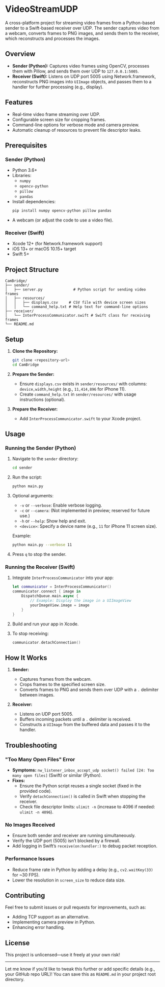 # VideoStreamUDP

A cross-platform project for streaming video frames from a Python-based sender to a Swift-based receiver over UDP. The sender captures video from a webcam, converts frames to PNG images, and sends them to the receiver, which reconstructs and processes the images.

## Overview

- **Sender (Python):** Captures video frames using OpenCV, processes them with Pillow, and sends them over UDP to `127.0.0.1:5005`.
- **Receiver (Swift):** Listens on UDP port 5005 using Network.framework, reconstructs PNG images into `UIImage` objects, and passes them to a handler for further processing (e.g., display).

## Features

- Real-time video frame streaming over UDP.
- Configurable screen size for cropping frames.
- Command-line options for verbose mode and camera preview.
- Automatic cleanup of resources to prevent file descriptor leaks.

## Prerequisites

### Sender (Python)
- Python 3.6+
- Libraries:
  - `numpy`
  - `opencv-python`
  - `pillow`
  - `pandas`
- Install dependencies:
  ```bash
  pip install numpy opencv-python pillow pandas
  ```
- A webcam (or adjust the code to use a video file).

### Receiver (Swift)
- Xcode 12+ (for Network.framework support)
- iOS 13+ or macOS 10.15+ target
- Swift 5+

## Project Structure

```
CamBridge/
├── sender/
│   ├── server.py              # Python script for sending video frames
│   ├── resources/
│   │   ├── displays.csv     # CSV file with device screen sizes
│   │   └── command_help.txt # Help text for command-line options
├── receiver/
│   └── InterProcessCommunicator.swift # Swift class for receiving frames
└── README.md
```

## Setup

1. **Clone the Repository:**
   ```bash
   git clone <repository-url>
   cd CamBridge
   ```

2. **Prepare the Sender:**
   - Ensure `displays.csv` exists in `sender/resources/` with columns: `device,width,height` (e.g., `11,414,896` for iPhone 11).
   - Create `command_help.txt` in `sender/resources/` with usage instructions (optional).

3. **Prepare the Receiver:**
   - Add `InterProcessCommunicator.swift` to your Xcode project.

## Usage

### Running the Sender (Python)
1. Navigate to the `sender` directory:
   ```bash
   cd sender
   ```
2. Run the script:
   ```bash
   python main.py
   ```
3. Optional arguments:
   - `-v` or `--verbose`: Enable verbose logging.
   - `-c` or `--camera`: (Not implemented in preview; reserved for future use.)
   - `-h` or `--help`: Show help and exit.
   - `<device>`: Specify a device name (e.g., `11` for iPhone 11 screen size).

   Example:
   ```bash
   python main.py --verbose 11
   ```

4. Press `q` to stop the sender.

### Running the Receiver (Swift)
1. Integrate `InterProcessCommunicator` into your app:
   ```swift
   let communicator = InterProcessCommunicator()
   communicator.connect { image in
       DispatchQueue.main.async {
           // Example: Display the image in a UIImageView
           yourImageView.image = image
       }
   }
   ```
2. Build and run your app in Xcode.

3. To stop receiving:
   ```swift
   communicator.detachConnection()
   ```

## How It Works

1. **Sender:**
   - Captures frames from the webcam.
   - Crops frames to the specified screen size.
   - Converts frames to PNG and sends them over UDP with a `.` delimiter between images.

2. **Receiver:**
   - Listens on UDP port 5005.
   - Buffers incoming packets until a `.` delimiter is received.
   - Constructs a `UIImage` from the buffered data and passes it to the handler.

## Troubleshooting

### "Too Many Open Files" Error
- **Symptoms:** `nw_listener_inbox_accept_udp socket() failed [24: Too many open files]` (Swift) or similar (Python).
- **Fixes:**
  - Ensure the Python script reuses a single socket (fixed in the provided code).
  - Verify `detachConnection()` is called in Swift when stopping the receiver.
  - Check file descriptor limits: `ulimit -n` (increase to 4096 if needed: `ulimit -n 4096`).

### No Images Received
- Ensure both sender and receiver are running simultaneously.
- Verify the UDP port (5005) isn’t blocked by a firewall.
- Add logging in Swift’s `receive(on:handler:)` to debug packet reception.

### Performance Issues
- Reduce frame rate in Python by adding a delay (e.g., `cv2.waitKey(33)` for ~30 FPS).
- Lower the resolution in `screen_size` to reduce data size.

## Contributing

Feel free to submit issues or pull requests for improvements, such as:
- Adding TCP support as an alternative.
- Implementing camera preview in Python.
- Enhancing error handling.

## License

This project is unlicensed—use it freely at your own risk!

---

Let me know if you’d like to tweak this further or add specific details (e.g., your GitHub repo URL)! You can save this as `README.md` in your project root directory.
